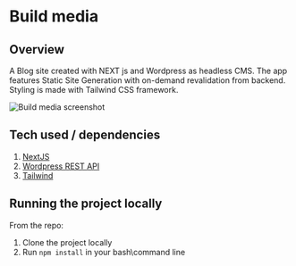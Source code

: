 # Build media

## Overview

A Blog site created with NEXT js and Wordpress as headless CMS. The app features Static Site Generation with on-demand revalidation from backend. Styling is made with Tailwind CSS framework.

<!-- **LIVE LINK:** [https://chic-bienenstitch-00a922.netlify.app/](https://chic-bienenstitch-00a922.netlify.app/) -->

![Build media screenshot](https://user-images.githubusercontent.com/47148325/223427661-eefe95c5-5a01-4eea-b660-1422f423484f.png)



## Tech used / dependencies

1. [NextJS](https://nextjs.org/)
2. [Wordpress REST API](https://developer.wordpress.com/docs/api/)
3. [Tailwind](https://tailwindcss.com/)


## Running the project locally
From the repo:
1. Clone the project locally
2. Run `npm install` in your bash\command line